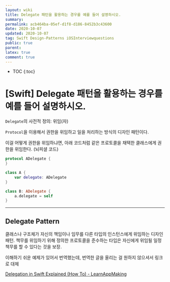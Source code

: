 ```yaml
---
layout: wiki
title: Delegate 패턴을 활용하는 경우를 예를 들어 설명하시오.
summary: 
permalink: acb464ba-05ef-d1f8-d186-8452b3c43600
date: 2020-10-07
updated: 2020-10-07
tag: Swift Design-Patterns iOSInterviewquestions  
public: true
parent: 
latex: true
comment: true
---
```


* TOC
{:toc}

# \[Swift] Delegate 패턴을 활용하는 경우를 예를 들어 설명하시오.

`Delegate`의 사전적 정의: 위임(자)

`Protocol`을 이용해서 권한을 위임하고 일을 처리하는 방식의 디자인 패턴이다.

이걸 어떻게 권한을 위임하냐면, 아래 코드처럼 같은 프로토콜을 채택한 클래스에게 권한을 위임한다. (뇌피셜 코드)

```swift
protocol ADelegate {
}

class A {
	var delegate: ADelegate
}

class B: ADelegate {
	a.delegate = self
}
```

---

## Delegate Pattern

클래스나 구조체가 자신의 책임이나 임무를 다른 타입의 인스턴스에게 위임하는 디자인 패턴. 책무를 위임하기 위해 정의한 프로토콜을 준수하는 타입은 자신에게 위임될 일정 책무를 할 수 있다는 것을 보장.

이해하기 쉬운 예제가 있어서 번역했는데, 번역한 글을 올리는 걸 원하지 않으셔서 링크로 대체

[Delegation in Swift Explained (How To) - LearnAppMaking](https://learnappmaking.com/delegation-swift-how-to/)
